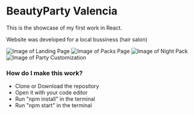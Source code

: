 # BeautyParty Valencia

This is the showcase of my first work in React.

Website was developed for a local bussiness (hair salon)

![Image of Landing Page](tree/main/showcase_images/Main.png)
![Image of Packs Page](tree/main/showcase_images/Packs.png)
![Image of Night Pack](tree/main/showcase_images/PackNight.png)
![Image of Party Customization](tree/main/showcase_images/Customization.png)

### How do I make this work?
* Clone or Download the repository
* Open it with your code editor
* Run "npm install" in the terminal
* Run "npm start" in the terminal
